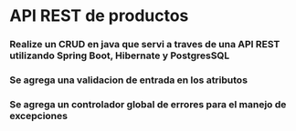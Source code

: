 # API REST de productos 

### Realize un CRUD en java que servi a traves de una API REST utilizando Spring Boot, Hibernate y PostgresSQL
### Se agrega una validacion de entrada en los atributos
### Se agrega un controlador global de errores para el manejo de excepciones
